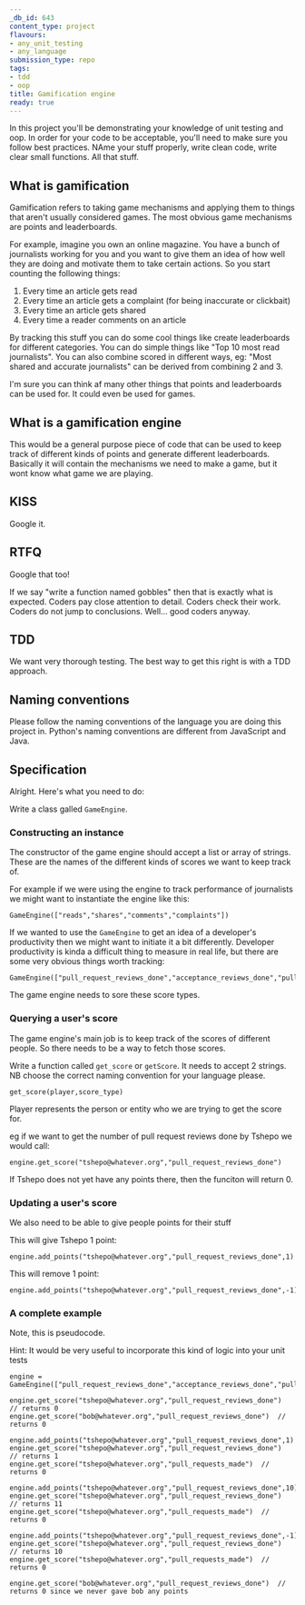 ```yaml
---
_db_id: 643
content_type: project
flavours:
- any_unit_testing
- any_language
submission_type: repo
tags:
- tdd
- oop
title: Gamification engine
ready: true
---
```



In this project you'll be demonstrating your knowledge of unit testing and oop. In order for your code to be acceptable, you'll need to make sure you follow best practices. NAme your stuff properly, write clean code, write clear small functions. All that stuff.

## What is gamification

Gamification refers to taking game mechanisms and applying them to things that aren't usually considered games. The most obvious game mechanisms are points and leaderboards.

For example, imagine you own an online magazine. You have a bunch of journalists working for you and you want to give them an idea of how well they are doing and motivate them to take certain actions. So you start counting the following things:

1. Every time an article gets read
2. Every time an article gets a complaint (for being inaccurate or clickbait)
3. Every time an article gets shared
4. Every time a reader comments on an article

By tracking this stuff you can do some cool things like create leaderboards for different categories. You can do simple things like "Top 10 most read journalists". You can also combine scored in different ways, eg: "Most shared and accurate journalists" can be derived from combining 2 and 3.

I'm sure you can think af many other things that points and leaderboards can be used for. It could even be used for games.

## What is a gamification engine

This would be a general purpose piece of code that can be used to keep track of different kinds of points and generate different leaderboards. Basically it will contain the mechanisms we need to make a game, but it wont know what game we are playing.

## KISS

Google it.

## RTFQ

Google that too!

If we say "write a function named gobbles" then that is exactly what is expected. Coders pay close attention to detail. Coders check their work. Coders do not jump to conclusions. Well... good coders anyway.

## TDD

We want very thorough testing. The best way to get this right is with a TDD approach.

## Naming conventions

Please follow the naming conventions of the language you are doing this project in. Python's naming conventions are different from JavaScript and Java.

## Specification

Alright. Here's what you need to do:

Write a class galled `GameEngine`.

### Constructing an instance

The constructor of the game engine should accept a list or array of strings. These are the names of the different kinds of scores we want to keep track of.

For example if we were using the engine to track performance of journalists we might want to instantiate the engine like this:

```
GameEngine(["reads","shares","comments","complaints"])
```

If we wanted to use the `GameEngine` to get an idea of a developer's productivity then we might want to initiate it a bit differently. Developer productivity is kinda a difficult thing to measure in real life, but there are some very obvious things worth tracking:

```
GameEngine(["pull_request_reviews_done","acceptance_reviews_done","pull_requests_made","pull_requests_merged"])
```

The game engine needs to sore these score types.

### Querying a user's score

The game engine's main job is to keep track of the scores of different people. So there needs to be a way to fetch those scores.

Write a function called `get_score` or `getScore`. It needs to accept 2 strings. NB choose the correct naming convention for your language please.


```
get_score(player,score_type)
```

Player represents the person or entity who we are trying to get the score for.

eg if we want to get the number of pull request reviews done by Tshepo we would call:

```
engine.get_score("tshepo@whatever.org","pull_request_reviews_done")
```

If Tshepo does not yet have any points there, then the funciton will return 0.

### Updating a user's score

We also need to be able to give people points for their stuff

This will give Tshepo 1 point:

```
engine.add_points("tshepo@whatever.org","pull_request_reviews_done",1)
```

This will remove 1 point:

```
engine.add_points("tshepo@whatever.org","pull_request_reviews_done",-1)
```

### A complete example

Note, this is pseudocode.

Hint: It would be very useful to incorporate this kind of logic into your unit tests

```
engine = GameEngine(["pull_request_reviews_done","acceptance_reviews_done","pull_requests_made","pull_requests_merged"])

engine.get_score("tshepo@whatever.org","pull_request_reviews_done")  // returns 0
engine.get_score("bob@whatever.org","pull_request_reviews_done")  // returns 0

engine.add_points("tshepo@whatever.org","pull_request_reviews_done",1)
engine.get_score("tshepo@whatever.org","pull_request_reviews_done")  // returns 1
engine.get_score("tshepo@whatever.org","pull_requests_made")  // returns 0

engine.add_points("tshepo@whatever.org","pull_request_reviews_done",10)
engine.get_score("tshepo@whatever.org","pull_request_reviews_done")  // returns 11
engine.get_score("tshepo@whatever.org","pull_requests_made")  // returns 0

engine.add_points("tshepo@whatever.org","pull_request_reviews_done",-1)
engine.get_score("tshepo@whatever.org","pull_request_reviews_done")  // returns 10
engine.get_score("tshepo@whatever.org","pull_requests_made")  // returns 0

engine.get_score("bob@whatever.org","pull_request_reviews_done")  // returns 0 since we never gave bob any points
```